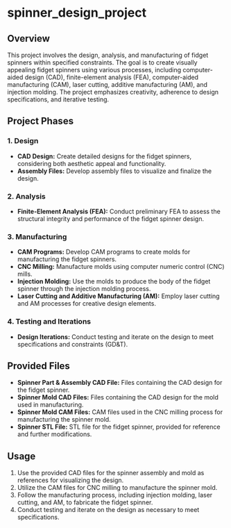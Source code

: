 # spinner_design_project

## Overview
This project involves the design, analysis, and manufacturing of fidget spinners within specified constraints. The goal is to create visually appealing fidget spinners using various processes, including computer-aided design (CAD), finite-element analysis (FEA), computer-aided manufacturing (CAM), laser cutting, additive manufacturing (AM), and injection molding. The project emphasizes creativity, adherence to design specifications, and iterative testing.

## Project Phases

### 1. Design
- **CAD Design:** Create detailed designs for the fidget spinners, considering both aesthetic appeal and functionality.
- **Assembly Files:** Develop assembly files to visualize and finalize the design.

### 2. Analysis
- **Finite-Element Analysis (FEA):** Conduct preliminary FEA to assess the structural integrity and performance of the fidget spinner design.

### 3. Manufacturing
- **CAM Programs:** Develop CAM programs to create molds for manufacturing the fidget spinners.
- **CNC Milling:** Manufacture molds using computer numeric control (CNC) mills.
- **Injection Molding:** Use the molds to produce the body of the fidget spinner through the injection molding process.
- **Laser Cutting and Additive Manufacturing (AM):** Employ laser cutting and AM processes for creative design elements.

### 4. Testing and Iterations
- **Design Iterations:** Conduct testing and iterate on the design to meet specifications and constraints (GD&T).

## Provided Files
- **Spinner Part & Assembly CAD File:** Files containing the CAD design for the fidget spinner.
- **Spinner Mold CAD Files:** Files containing the CAD design for the mold used in manufacturing.
- **Spinner Mold CAM Files:** CAM files used in the CNC milling process for manufacturing the spinner mold.
- **Spinner STL File:** STL file for the fidget spinner, provided for reference and further modifications.

## Usage
1. Use the provided CAD files for the spinner assembly and mold as references for visualizing the design.
2. Utilize the CAM files for CNC milling to manufacture the spinner mold.
3. Follow the manufacturing process, including injection molding, laser cutting, and AM, to fabricate the fidget spinner.
4. Conduct testing and iterate on the design as necessary to meet specifications.

